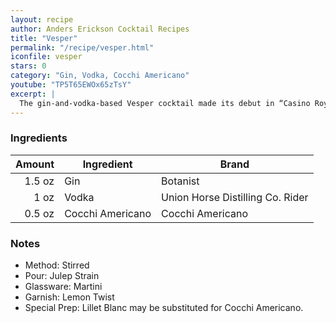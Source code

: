 ```yaml
---
layout: recipe
author: Anders Erickson Cocktail Recipes
title: "Vesper"
permalink: "/recipe/vesper.html"
iconfile: vesper
stars: 0
category: "Gin, Vodka, Cocchi Americano"
youtube: "TP5T65EWOx65zTsY"
excerpt: |
  The gin-and-vodka-based Vesper cocktail made its debut in “Casino Royale.” If it’s good enough for James Bond, it’s probably good enough for you, too.
---
```


### Ingredients

| Amount | Ingredient       | Brand                            |
| -----: | ---------------- | -------------------------------- |
| 1.5 oz | Gin              | Botanist                         |
|   1 oz | Vodka            | Union Horse Distilling Co. Rider |
| 0.5 oz | Cocchi Americano | Cocchi Americano                 |

### Notes

- Method: Stirred
- Pour: Julep Strain
- Glassware: Martini
- Garnish: Lemon Twist
- Special Prep: Lillet Blanc may be substituted for Cocchi Americano.
